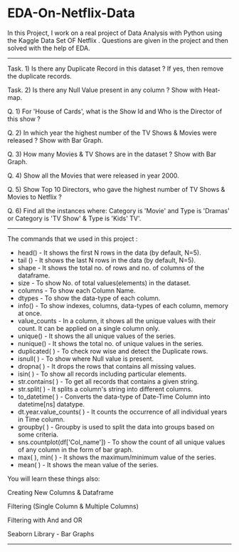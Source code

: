 # EDA-On-Netflix-Data
In this Project, I work on a real project of Data Analysis with Python using the Kaggle Data Set OF Netflix . Questions are given in the project and then solved with the help of EDA. 

----------------------------------------------------------------------------------

Task. 1) Is there any Duplicate Record in this dataset ? If yes, then remove the duplicate records.

Task. 2) Is there any Null Value present in any column ? Show with Heat-map.

Q. 1) For 'House of Cards', what is the Show Id and Who is the Director of this show ?

Q. 2) In which year the highest number of the TV Shows & Movies were released ? Show with Bar Graph.

Q. 3) How many Movies & TV Shows are in the dataset ? Show with Bar Graph.

Q. 4) Show all the Movies that were released in year 2000.

Q. 5) Show Top 10 Directors, who gave the highest number of TV Shows & Movies to Netflix ?

Q. 6) Find all the instances where: Category is 'Movie' and Type is 'Dramas' or Category is 'TV Show' & Type is 'Kids' TV'.

------------------------------------------------------------------------------------

The commands that we used in this project :

* head() - It shows the first N rows in the data (by default, N=5).
* tail () - It shows the last N rows in the data (by default, N=5).
* shape - It shows the total no. of rows and no. of columns of the dataframe.
* size - To show No. of total values(elements) in the dataset.
* columns - To show each Column Name.
* dtypes - To show the data-type of each column.
* info() - To show indexes, columns, data-types of each column, memory at once.
* value_counts - In a column, it shows all the unique values with their count. It can be applied on a single column only.
* unique() - It shows the all unique values of the series.
* nunique() - It shows the total no. of unique values in the series.
* duplicated( ) - To check row wise and detect the Duplicate rows.
* isnull( ) - To show where Null value is present.
* dropna( ) - It drops the rows that contains all missing values.
* isin( ) - To show all records including particular elements.
* str.contains( ) - To get all records that contains a given string.
* str.split( ) - It splits a column's string into different columns.
* to_datetime( ) - Converts the data-type of Date-Time Column into datetime[ns] datatype.
* dt.year.value_counts( ) - It counts the occurrence of all individual years in Time column.
* groupby( ) - Groupby is used to split the data into groups based on some criteria.
* sns.countplot(df['Col_name']) - To show the count of all unique values of any column in the form of bar graph.
* max( ), min( ) - It shows the maximum/minimum value of the series.
* mean( ) - It shows the mean value of the series.

You will learn these things also:

Creating New Columns & Dataframe

Filtering (Single Column & Multiple Columns)

Filtering with And and OR

Seaborn Library - Bar Graphs

----------------------------------------------------------------------------------------
